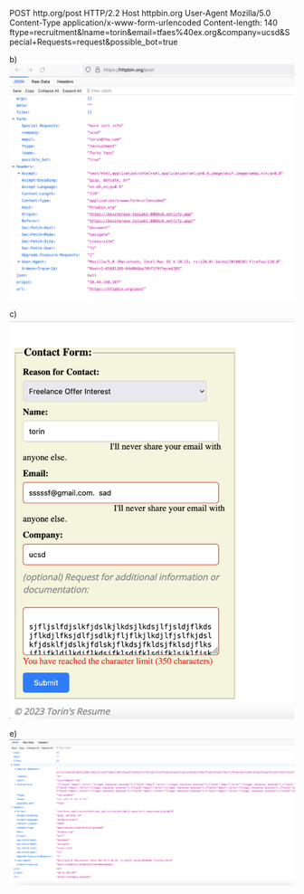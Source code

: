 
POST http.org/post HTTP/2.2
Host httpbin.org
User-Agent	Mozilla/5.0
Content-Type   application/x-www-form-urlencoded
Content-length: 140
ftype=recruitment&lname=torin&email=tfaes%40ex.org&company=ucsd&Special+Requests=request&possible_bot=true

b)
![Alt text](ScreenshotB.png)
  

c)
![Alt text](ScreenshotC.png) 

e)
![Alt text](ScreenshotE.png)

